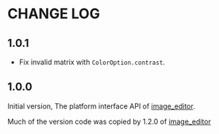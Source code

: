 # CHANGE LOG

## 1.0.1

- Fix invalid matrix with `ColorOption.contrast`.

## 1.0.0

Initial version, The platform interface API of [image_editor][].

Much of the version code was copied by 1.2.0 of [image_editor][]

[image_editor]: https://pub.dev/packages/image_editor

